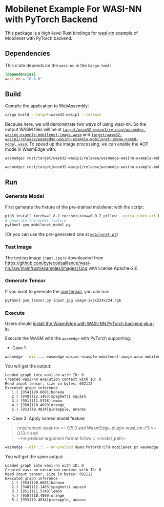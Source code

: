 # Mobilenet Example For WASI-NN with PyTorch Backend

This package is a high-level Rust bindings for [wasi-nn] example of Mobilenet with PyTorch backend.

[wasi-nn]: https://github.com/WebAssembly/wasi-nn

## Dependencies

This crate depends on the `wasi-nn` in the `Cargo.toml`:

```toml
[dependencies]
wasi-nn = "0.6.0"
```

## Build

Compile the application to WebAssembly:

```bash
cargo build --target=wasm32-wasip1 --release
```

Because here, we will demonstrate two ways of using wasi-nn. So the output WASM files will be at [`target/wasm32-wasip1/release/wasmedge-wasinn-example-mobilenet-image.wasm`](wasmedge-wasinn-example-mobilenet-image.wasm) and [`target/wasm32-wasip1/release/wasmedge-wasinn-example-mobilenet-image-named-model.wasm`](wasmedge-wasinn-example-mobilenet-image-named-model.wasm).
To speed up the image processing, we can enable the AOT mode in WasmEdge with:

```bash
wasmedgec rust/target/wasm32-wasip1/release/wasmedge-wasinn-example-mobilenet-image.wasm wasmedge-wasinn-example-mobilenet-image-aot.wasm

wasmedgec rust/target/wasm32-wasip1/release/wasmedge-wasinn-example-mobilenet-image-named-model.wasm wasmedge-wasinn-example-mobilenet-image-named-model-aot.wasm
```

## Run

### Generate Model

First generate the fixture of the pre-trained mobilenet with the script:

```bash
pip3 install torch==1.8.2 torchvision==0.9.2 pillow --extra-index-url https://download.pytorch.org/whl/lts/1.8/cpu
# generate the model fixture
python3 gen_mobilenet_model.py
```

(Or you can use the pre-generated one at [`mobilenet.pt`](mobilenet.pt))

### Test Image

The testing image `input.jpg` is downloaded from <https://github.com/bytecodealliance/wasi-nn/raw/main/rust/examples/images/1.jpg> with license Apache-2.0

### Generate Tensor

If you want to generate the [raw tensor](image-1x3x224x224.rgb), you can run:

```bash
python3 gen_tensor.py input.jpg image-1x3x224x224.rgb
```

### Execute

Users should [install the WasmEdge with WASI-NN PyTorch backend plug-in](https://wasmedge.org/docs/start/install#wasi-nn-plug-in-with-pytorch-backend).

Execute the WASM with the `wasmedge` with PyTorch supporting:

- Case 1:

```bash
wasmedge --dir .:. wasmedge-wasinn-example-mobilenet-image.wasm mobilenet.pt input.jpg
```

You will get the output:

```console
Loaded graph into wasi-nn with ID: 0
Created wasi-nn execution context with ID: 0
Read input tensor, size in bytes: 602112
Executed graph inference
   1.) [954](20.6681)banana
   2.) [940](12.1483)spaghetti squash
   3.) [951](11.5748)lemon
   4.) [950](10.4899)orange
   5.) [953](9.4834)pineapple, ananas
```

- Case 2: Apply named model feature
> requirement wasi-nn >= 0.5.0 and WasmEdge-plugin-wasi_nn-(*) >= 0.13.4 and  
> --nn-preload argument format follow <name>:<encoding>:<target>:<model_path>

```bash
wasmedge --dir .:. --nn-preload demo:PyTorch:CPU:mobilenet.pt wasmedge-wasinn-example-mobilenet-image-named-model.wasm demo input.jpg
```

You will get the same output:

```console
Loaded graph into wasi-nn with ID: 0
Created wasi-nn execution context with ID: 0
Read input tensor, size in bytes: 602112
Executed graph inference
   1.) [954](20.6681)banana
   2.) [940](12.1483)spaghetti squash
   3.) [951](11.5748)lemon
   4.) [950](10.4899)orange
   5.) [953](9.4834)pineapple, ananas
```
